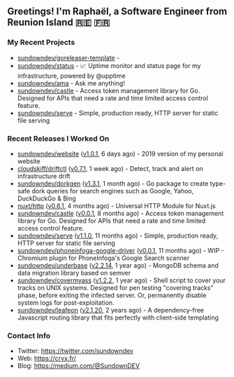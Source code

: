 ## Greetings! I'm Raphaël, a Software Engineer from Reunion Island 🇷🇪 🇫🇷

### My Recent Projects


- [sundowndev/goreleaser-template](https://github.com/sundowndev/goreleaser-template) - 
- [sundowndev/status](https://github.com/sundowndev/status) - :chart_with_upwards_trend: Uptime monitor and status page for my infrastructure, powered by @upptime 
- [sundowndev/ama](https://github.com/sundowndev/ama) - Ask me anything!
- [sundowndev/castle](https://github.com/sundowndev/castle) - Access token management library for Go. Designed for APIs that need a rate and time limited access control feature.
- [sundowndev/serve](https://github.com/sundowndev/serve) - Simple, production ready, HTTP server for static file serving

### Recent Releases I Worked On


- [sundowndev/website](https://github.com/sundowndev/website) ([v1.0.1](https://github.com/sundowndev/website/releases/tag/v1.0.1), 6 days ago) - 2019 version of my personal website
- [cloudskiff/driftctl](https://github.com/cloudskiff/driftctl) ([v0.7.1](https://github.com/cloudskiff/driftctl/releases/tag/v0.7.1), 1 week ago) - Detect, track and alert on infrastructure drift
- [sundowndev/dorkgen](https://github.com/sundowndev/dorkgen) ([v1.3.1](https://github.com/sundowndev/dorkgen/releases/tag/v1.3.1), 1 month ago) - Go package to create type-safe dork queries for search engines such as Google, Yahoo, DuckDuckGo &amp; Bing
- [nuxt/http](https://github.com/nuxt/http) ([v0.6.1](https://github.com/nuxt/http/releases/tag/v0.6.1), 4 months ago) - Universal HTTP Module for Nuxt.js
- [sundowndev/castle](https://github.com/sundowndev/castle) ([v0.0.1](https://github.com/sundowndev/castle/releases/tag/v0.0.1), 8 months ago) - Access token management library for Go. Designed for APIs that need a rate and time limited access control feature.
- [sundowndev/serve](https://github.com/sundowndev/serve) ([v1.1.0](https://github.com/sundowndev/serve/releases/tag/v1.1.0), 11 months ago) - Simple, production ready, HTTP server for static file serving
- [sundowndev/phoneinfoga-google-driver](https://github.com/sundowndev/phoneinfoga-google-driver) ([v0.0.1](https://github.com/sundowndev/phoneinfoga-google-driver/releases/tag/v0.0.1), 11 months ago) - WIP - Chromium plugin for PhoneInfoga&#39;s Google Search scanner
- [sundowndev/underbase](https://github.com/sundowndev/underbase) ([v2.2.14](https://github.com/sundowndev/underbase/releases/tag/v2.2.14), 1 year ago) - MongoDB schema and data migration library based on semver
- [sundowndev/covermyass](https://github.com/sundowndev/covermyass) ([v1.2.2](https://github.com/sundowndev/covermyass/releases/tag/v1.2.2), 1 year ago) - Shell script to cover your tracks on UNIX systems. Designed for pen testing &#34;covering tracks&#34; phase, before exiting the infected server. Or, permanently disable system logs for post-exploitation.
- [sundowndev/leafeon](https://github.com/sundowndev/leafeon) ([v2.1.20](https://github.com/sundowndev/leafeon/releases/tag/v2.1.20), 2 years ago) - A dependency-free Javascript routing library that fits perfectly with client-side templating

### Contact Info

- Twitter: https://twitter.com/sundowndev
- Web: https://crvx.fr/
- Blog: https://medium.com/@SundownDEV
